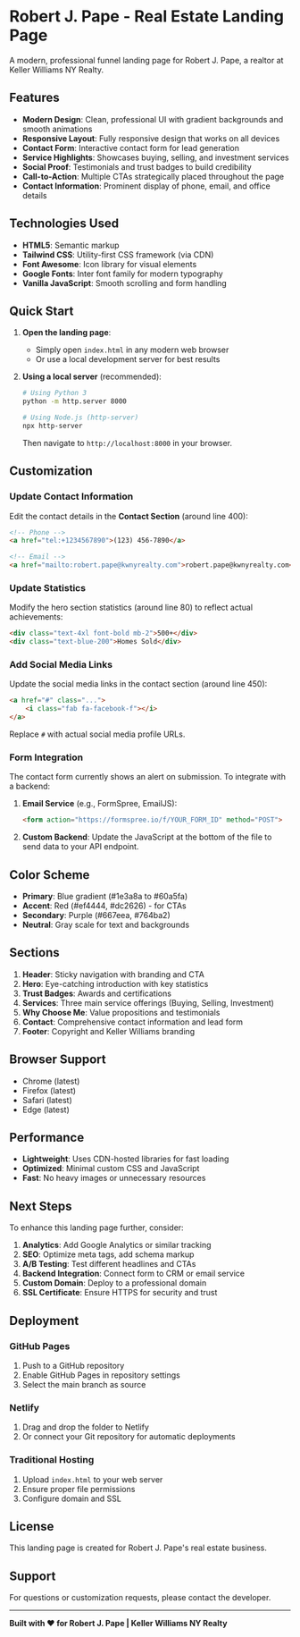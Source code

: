 # Robert J. Pape - Real Estate Landing Page

A modern, professional funnel landing page for Robert J. Pape, a realtor at Keller Williams NY Realty.

## Features

- **Modern Design**: Clean, professional UI with gradient backgrounds and smooth animations
- **Responsive Layout**: Fully responsive design that works on all devices
- **Contact Form**: Interactive contact form for lead generation
- **Service Highlights**: Showcases buying, selling, and investment services
- **Social Proof**: Testimonials and trust badges to build credibility
- **Call-to-Action**: Multiple CTAs strategically placed throughout the page
- **Contact Information**: Prominent display of phone, email, and office details

## Technologies Used

- **HTML5**: Semantic markup
- **Tailwind CSS**: Utility-first CSS framework (via CDN)
- **Font Awesome**: Icon library for visual elements
- **Google Fonts**: Inter font family for modern typography
- **Vanilla JavaScript**: Smooth scrolling and form handling

## Quick Start

1. **Open the landing page**:
   - Simply open `index.html` in any modern web browser
   - Or use a local development server for best results

2. **Using a local server** (recommended):
   ```bash
   # Using Python 3
   python -m http.server 8000
   
   # Using Node.js (http-server)
   npx http-server
   ```
   
   Then navigate to `http://localhost:8000` in your browser.

## Customization

### Update Contact Information

Edit the contact details in the **Contact Section** (around line 400):

```html
<!-- Phone -->
<a href="tel:+1234567890">(123) 456-7890</a>

<!-- Email -->
<a href="mailto:robert.pape@kwnyrealty.com">robert.pape@kwnyrealty.com</a>
```

### Update Statistics

Modify the hero section statistics (around line 80) to reflect actual achievements:

```html
<div class="text-4xl font-bold mb-2">500+</div>
<div class="text-blue-200">Homes Sold</div>
```

### Add Social Media Links

Update the social media links in the contact section (around line 450):

```html
<a href="#" class="...">
    <i class="fab fa-facebook-f"></i>
</a>
```

Replace `#` with actual social media profile URLs.

### Form Integration

The contact form currently shows an alert on submission. To integrate with a backend:

1. **Email Service** (e.g., FormSpree, EmailJS):
   ```html
   <form action="https://formspree.io/f/YOUR_FORM_ID" method="POST">
   ```

2. **Custom Backend**: Update the JavaScript at the bottom of the file to send data to your API endpoint.

## Color Scheme

- **Primary**: Blue gradient (#1e3a8a to #60a5fa)
- **Accent**: Red (#ef4444, #dc2626) - for CTAs
- **Secondary**: Purple (#667eea, #764ba2)
- **Neutral**: Gray scale for text and backgrounds

## Sections

1. **Header**: Sticky navigation with branding and CTA
2. **Hero**: Eye-catching introduction with key statistics
3. **Trust Badges**: Awards and certifications
4. **Services**: Three main service offerings (Buying, Selling, Investment)
5. **Why Choose Me**: Value propositions and testimonials
6. **Contact**: Comprehensive contact information and lead form
7. **Footer**: Copyright and Keller Williams branding

## Browser Support

- Chrome (latest)
- Firefox (latest)
- Safari (latest)
- Edge (latest)

## Performance

- **Lightweight**: Uses CDN-hosted libraries for fast loading
- **Optimized**: Minimal custom CSS and JavaScript
- **Fast**: No heavy images or unnecessary resources

## Next Steps

To enhance this landing page further, consider:

1. **Analytics**: Add Google Analytics or similar tracking
2. **SEO**: Optimize meta tags, add schema markup
3. **A/B Testing**: Test different headlines and CTAs
4. **Backend Integration**: Connect form to CRM or email service
5. **Custom Domain**: Deploy to a professional domain
6. **SSL Certificate**: Ensure HTTPS for security and trust

## Deployment

### GitHub Pages
1. Push to a GitHub repository
2. Enable GitHub Pages in repository settings
3. Select the main branch as source

### Netlify
1. Drag and drop the folder to Netlify
2. Or connect your Git repository for automatic deployments

### Traditional Hosting
1. Upload `index.html` to your web server
2. Ensure proper file permissions
3. Configure domain and SSL

## License

This landing page is created for Robert J. Pape's real estate business.

## Support

For questions or customization requests, please contact the developer.

---

**Built with ❤️ for Robert J. Pape | Keller Williams NY Realty**
